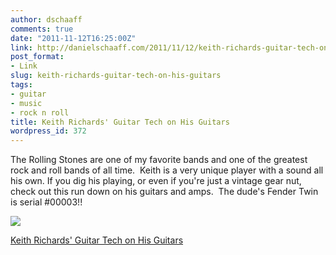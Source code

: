 ```yaml
---
author: dschaaff
comments: true
date: "2011-11-12T16:25:00Z"
link: http://danielschaaff.com/2011/11/12/keith-richards-guitar-tech-on-his-guitars/
post_format:
- Link
slug: keith-richards-guitar-tech-on-his-guitars
tags:
- guitar
- music
- rock n roll
title: Keith Richards' Guitar Tech on His Guitars
wordpress_id: 372
---
```


The Rolling Stones are one of my favorite bands and one of the greatest rock and
roll bands of all time.  Keith is a very unique player with a sound all his own.
If you dig his playing, or even if you're just a vintage gear nut, check out
this run down on his guitars and amps.  The dude's Fender Twin is serial
#00003!!

![](http://members.tripod.com/blue_lena/fendertwinrichweb.jpg)

[Keith Richards' Guitar Tech on His Guitars](http://www.thekeithshrine.com/guitar2.html)
